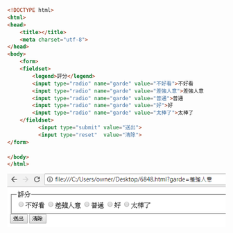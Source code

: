 ```html
<!DOCTYPE html>
<html>
<head>
	<title></title>
	<meta charset="utf-8">
</head>
<body>
	<form>
    <fieldset>
        <legend>評分</legend>
        <input type="radio" name="garde" value="不好看">不好看
        <input type="radio" name="garde" value="差強人意">差強人意
        <input type="radio" name="garde" value="普通">普通
        <input type="radio" name="garde" value="好">好
        <input type="radio" name="garde" value="太棒了">太棒了
    </fieldset>
          <input type="submit" value="送出">
          <input type="reset"  value="清除">
</form>

</body>
</html>
```

![image](https://github.com/4060E046/PNG-JPG-GIF/blob/master/%E6%A1%86%E7%B7%9A%E9%A1%AF%E7%A4%BA%E8%AA%AA%E6%98%8E%E6%96%87%E5%AD%97.PNG)
